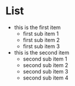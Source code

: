 # List

* this is the first item
    * first sub item 1
    * first sub item 2
    * first sub item 3
* this is the second item
    * second sub item 1
    * second sub item 2
    * second sub item 3
    * second sub item 4
